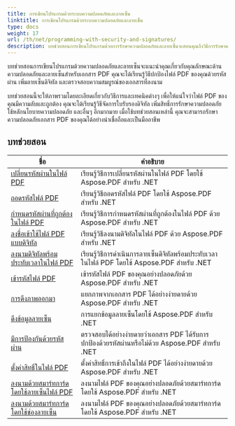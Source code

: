 ```yaml
---
title: การเขียนโปรแกรมด้วยระบบความปลอดภัยและลายเซ็น
linktitle: การเขียนโปรแกรมด้วยระบบความปลอดภัยและลายเซ็น
type: docs
weight: 17
url: /th/net/programming-with-security-and-signatures/
description: บทช่วยสอนการเขียนโปรแกรมด้วยการรักษาความปลอดภัยและลายเซ็นจะสอนคุณถึงวิธีการรักษาความปลอดภัยและลงนามในเอกสาร PDF ของคุณ เพื่อให้มั่นใจถึงความลับและความถูกต้อง
---
```

บทช่วยสอนการเขียนโปรแกรมด้วยความปลอดภัยและลายเซ็นจะแนะนำคุณเกี่ยวกับคุณลักษณะด้านความปลอดภัยและลายเซ็นสำหรับเอกสาร PDF คุณจะได้เรียนรู้วิธีปกป้องไฟล์ PDF ของคุณด้วยรหัสผ่าน เพิ่มลายเซ็นดิจิทัล และตรวจสอบความสมบูรณ์ของเอกสารที่ลงนาม

บทช่วยสอนนี้จะให้ภาพรวมโดยละเอียดเกี่ยวกับวิธีการและเทคนิคต่างๆ เพื่อให้แน่ใจว่าไฟล์ PDF ของคุณมีความลับและถูกต้อง คุณจะได้เรียนรู้วิธีจัดการใบรับรองดิจิทัล เพิ่มสิทธิ์การรักษาความปลอดภัย ใช้หลักนโยบายความปลอดภัย และอื่นๆ อีกมากมาย เมื่อใช้บทช่วยสอนเหล่านี้ คุณจะสามารถรักษาความปลอดภัยเอกสาร PDF ของคุณได้อย่างน่าเชื่อถือและเป็นมืออาชีพ

## บทช่วยสอน
| ชื่อ | คำอธิบาย |
| --- | --- | 
| [เปลี่ยนรหัสผ่านในไฟล์ PDF](./change-password/) | เรียนรู้วิธีการเปลี่ยนรหัสผ่านในไฟล์ PDF โดยใช้ Aspose.PDF สำหรับ .NET |  
| [ถอดรหัสไฟล์ PDF](./decrypt/) | เรียนรู้วิธีถอดรหัสไฟล์ PDF โดยใช้ Aspose.PDF สำหรับ .NET |  
| [กำหนดรหัสผ่านที่ถูกต้องในไฟล์ PDF](./determine-correct-password/) | เรียนรู้วิธีการกำหนดรหัสผ่านที่ถูกต้องในไฟล์ PDF ด้วย Aspose.PDF สำหรับ .NET |  
| [ลงชื่อเข้าใช้ไฟล์ PDF แบบดิจิทัล](./digitally-sign/) | เรียนรู้วิธีลงนามดิจิทัลในไฟล์ PDF ด้วย Aspose.PDF สำหรับ .NET |  
| [ลงนามดิจิทัลพร้อมประทับเวลาในไฟล์ PDF](./digitally-sign-with-time-stamp/) | เรียนรู้วิธีการดำเนินการลายเซ็นดิจิทัลพร้อมประทับเวลาในไฟล์ PDF โดยใช้ Aspose.PDF สำหรับ .NET |  
| [เข้ารหัสไฟล์ PDF](./encrypt/) | เข้ารหัสไฟล์ PDF ของคุณอย่างปลอดภัยด้วย Aspose.PDF สำหรับ .NET |  
| [การดึงภาพออกมา](./extracting-image/) | แยกภาพจากเอกสาร PDF ได้อย่างง่ายดายด้วย Aspose.PDF สำหรับ .NET |  
| [ดึงข้อมูลลายเซ็น](./extract-signature-info/) | การแยกข้อมูลลายเซ็นโดยใช้ Aspose.PDF สำหรับ .NET |  
| [มีการป้องกันด้วยรหัสผ่าน](./is-password-protected/) | ตรวจสอบได้อย่างง่ายดายว่าเอกสาร PDF ได้รับการปกป้องด้วยรหัสผ่านหรือไม่ด้วย Aspose.PDF สำหรับ .NET |  
| [ตั้งค่าสิทธิ์ในไฟล์ PDF](./set-privileges/) | ตั้งค่าสิทธิ์การเข้าถึงในไฟล์ PDF ได้อย่างง่ายดายด้วย Aspose.PDF สำหรับ .NET |  
| [ลงนามด้วยสมาร์ทการ์ดโดยใช้ลายเซ็นไฟล์ PDF](./sign-with-smart-card-using-pdf-file-signature/) | ลงนามไฟล์ PDF ของคุณอย่างปลอดภัยด้วยสมาร์ทการ์ดโดยใช้ Aspose.PDF สำหรับ .NET |  
| [ลงนามด้วยสมาร์ทการ์ดโดยใช้ช่องลายเซ็น](./sign-with-smart-card-using-signature-field/) | ลงนามไฟล์ PDF ของคุณอย่างปลอดภัยด้วยสมาร์ทการ์ดโดยใช้ Aspose.PDF สำหรับ .NET |  